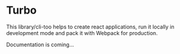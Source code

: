 # Turbo

This library/cli-too helps to create react applications,
run it locally in development mode and pack it
with Webpack for production.

Documentation is coming...
